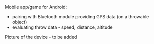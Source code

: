 Mobile app/game for Android:
- pairing with Bluetooth module providing GPS data (on a throwable object)
- evaluating throw data - speed, distance, altitude

Picture of the device - to be added

